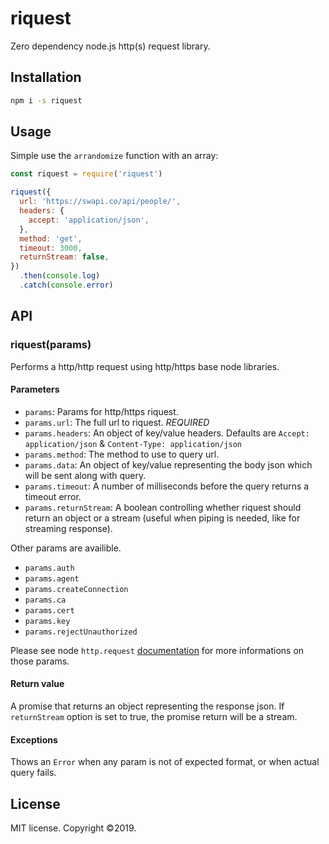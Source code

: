 # riquest

Zero dependency node.js http(s) request library.

## Installation

```bash
npm i -s riquest
```

## Usage

Simple use the `arrandomize` function with an array:

```js
const riquest = require('riquest')

riquest({
  url: 'https://swapi.co/api/people/',
  headers: {
    accept: 'application/json',
  },
  method: 'get',
  timeout: 3000,
  returnStream: false,
})
  .then(console.log)
  .catch(console.error)
```

## API

### riquest(params)

Performs a http/http request using http/https base node libraries.

#### Parameters

- `params`: Params for http/https riquest.
- `params.url`: The full url to riquest. _REQUIRED_
- `params.headers`: An object of key/value headers. Defaults are `Accept: application/json` & `Content-Type: application/json`
- `params.method`: The method to use to query url.
- `params.data`: An object of key/value representing the body json which will be sent along with query.
- `params.timeout`: A number of milliseconds before the query returns a timeout error.
- `params.returnStream`: A boolean controlling whether riquest should return an object or a stream (useful when piping is needed, like for streaming response).

Other params are availible.

- `params.auth`
- `params.agent`
- `params.createConnection`
- `params.ca`
- `params.cert`
- `params.key`
- `params.rejectUnauthorized`

Please see node `http.request` [documentation](https://nodejs.org/api/http.html#http_http_request_url_options_callback) for more informations on those params.

#### Return value

A promise that returns an object representing the response json. If `returnStream` option is set to true, the promise return will be a stream.

#### Exceptions

Thows an `Error` when any param is not of expected format, or when actual query fails.

## License

MIT license. Copyright ©2019.
